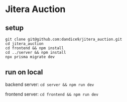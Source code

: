 # Jitera Auction

## setup
```
git clone git@github.com:dandice9/jitera_auction.git
cd jitera_auction
cd frontend && npm install
cd ../server && npm install
npx prisma migrate dev
```

## run on local
backend server:
`cd server && npm run dev`

frontend server:
`cd frontend && npm run dev`

